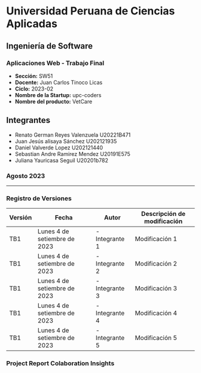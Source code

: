 # Universidad Peruana de Ciencias Aplicadas
## Ingeniería de Software
### Aplicaciones Web - Trabajo Final
- **Sección:** SW51
- **Docente:** Juan Carlos Tinoco Licas
- **Ciclo:** 2023-02
- **Nombre de la Startup:** upc-coders
- **Nombre del producto:** VetCare

## Integrantes
- Renato German Reyes Valenzuela    U20221B471
- Juan Jesús alisaya Sánchez        U202121935
- Daniel Valverde Lopez             U202121440
- Sebastian Andre Ramirez Mendez    U20191E575
- Juliana Yauricasa Seguil          U20201b782

### Agosto 2023

------------------------------------------------------
### Registro de Versiones

| Versión  | Fecha    |   Autor  |   Descripción de modificación    |
|----------|----------|----------|----------------------------------|
|   TB1    | Lunes 4 de setiembre de 2023   | - Integrante 1  |            Modificación 1                |
|   TB1    | Lunes 4 de setiembre de 2023   | - Integrante 2  |            Modificación 2                |
|   TB1    | Lunes 4 de setiembre de 2023   | - Integrante 3  |            Modificación 3                |
|   TB1    | Lunes 4 de setiembre de 2023   | - Integrante 4  |            Modificación 4                |
|   TB1    | Lunes 4 de setiembre de 2023   | - Integrante 5  |            Modificación 5                |


### Project Report Colaboration Insights
